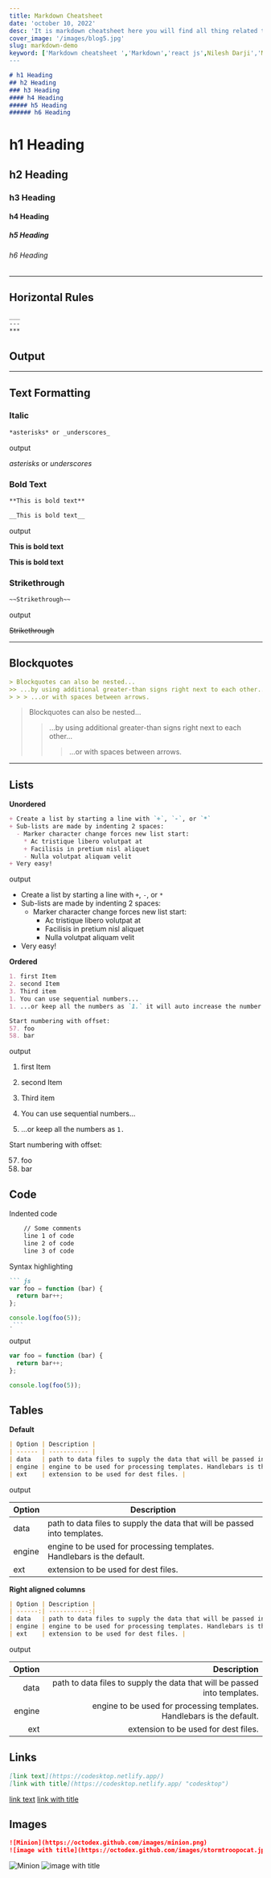 ```yaml
---
title: Markdown Cheatsheet
date: 'october 10, 2022'
desc: 'It is markdown cheatsheet here you will find all thing related to markdown '
cover_image: '/images/blog5.jpg'
slug: markdown-demo
keyword: ['Markdown cheatsheet ','Markdown','react js',Nilesh Darji','Markdown blog','learning Markdown']
---
```


```md
# h1 Heading
## h2 Heading
### h3 Heading
#### h4 Heading
##### h5 Heading
###### h6 Heading
```

# h1 Heading
## h2 Heading
### h3 Heading
#### h4 Heading
##### h5 Heading
###### h6 Heading

---

## Horizontal Rules

```md
___
---
***
```
## Output
___




## Text Formatting

### Italic
```md
*asterisks* or _underscores_
```
output

*asterisks* or _underscores_


### Bold Text
```md
**This is bold text**

__This is bold text__
```
output

**This is bold text**

__This is bold text__

### Strikethrough
```md
~~Strikethrough~~
```
output

~~Strikethrough~~

---
## Blockquotes

```md
> Blockquotes can also be nested...
>> ...by using additional greater-than signs right next to each other...
> > > ...or with spaces between arrows.
```
> Blockquotes can also be nested...
>> ...by using additional greater-than signs right next to each other...
> > > ...or with spaces between arrows.

---
## Lists

**Unordered**
```md
+ Create a list by starting a line with `+`, `-`, or `*`
+ Sub-lists are made by indenting 2 spaces:
  - Marker character change forces new list start:
    * Ac tristique libero volutpat at
    + Facilisis in pretium nisl aliquet
    - Nulla volutpat aliquam velit
+ Very easy!
```
output

+ Create a list by starting a line with `+`, `-`, or `*`
+ Sub-lists are made by indenting 2 spaces:
  - Marker character change forces new list start:
    * Ac tristique libero volutpat at
    + Facilisis in pretium nisl aliquet
    - Nulla volutpat aliquam velit
+ Very easy!

**Ordered**

```md
1. first Item
2. second Item
3. Third item
1. You can use sequential numbers...
1. ...or keep all the numbers as `1.` it will auto increase the number

Start numbering with offset:
57. foo
58. bar
```
output

1. first Item
2. second Item
3. Third item


1. You can use sequential numbers...
1. ...or keep all the numbers as `1.`

Start numbering with offset:

57. foo
1. bar



## Code


Indented code
```bash
    // Some comments
    line 1 of code
    line 2 of code
    line 3 of code
```


Syntax highlighting
```md
``` js
var foo = function (bar) {
  return bar++;
};

console.log(foo(5));
.```
```
output

```js
var foo = function (bar) {
  return bar++;
};

console.log(foo(5));

```
## Tables
**Default**
```md
| Option | Description |
| ------ | ----------- |
| data   | path to data files to supply the data that will be passed into templates. |
| engine | engine to be used for processing templates. Handlebars is the default. |
| ext    | extension to be used for dest files. |
```
output

| Option | Description |
| ------ | ----------- |
| data   | path to data files to supply the data that will be passed into templates. |
| engine | engine to be used for processing templates. Handlebars is the default. |
| ext    | extension to be used for dest files. |

**Right aligned columns**
```md
| Option | Description |
| ------:| -----------:|
| data   | path to data files to supply the data that will be passed into templates. |
| engine | engine to be used for processing templates. Handlebars is the default. |
| ext    | extension to be used for dest files. |
```
output

| Option | Description |
| ------:| -----------:|
| data   | path to data files to supply the data that will be passed into templates. |
| engine | engine to be used for processing templates. Handlebars is the default. |
| ext    | extension to be used for dest files. |
## Links
```md
[link text](https://codesktop.netlify.app/)
[link with title](https://codesktop.netlify.app/ "codesktop")
```
[link text](https://codesktop.netlify.app/)
[link with title](https://codesktop.netlify.app/  "codesktop")




## Images
```md
![Minion](https://octodex.github.com/images/minion.png)
![image with title](https://octodex.github.com/images/stormtroopocat.jpg "Title")
```

![Minion](https://octodex.github.com/images/minion.png)
![image with title](https://octodex.github.com/images/stormtroopocat.jpg "Title")


